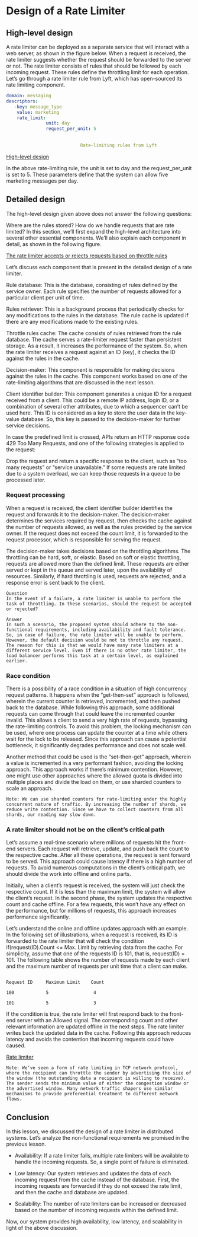 # Design of a Rate Limiter
## High-level design
A rate limiter can be deployed as a separate service that will interact with a web server, as shown in the figure below. When a request is received, the rate limiter suggests whether the request should be forwarded to the server or not. The rate limiter consists of rules that should be followed by each incoming request. These rules define the throttling limit for each operation. Let’s go through a rate limiter rule from Lyft, which has open-sourced its rate limiting component.
```yaml
domain: messaging
descriptors:
   -key: message_type
    value: marketing
    rate_limit:
               unit: day
               request_per_unit: 5
                            
                            
                            Rate-limiting rules from Lyft
```

[High-level design](./design)

In the above rate-limiting rule, the unit is set to day and the request_per_unit is set to 5. These parameters define that the system can allow five marketing messages per day.

## Detailed design
The high-level design given above does not answer the following questions:

Where are the rules stored?
How do we handle requests that are rate limited?
In this section, we’ll first expand the high-level architecture into several other essential components. We’ll also explain each component in detail, as shown in the following figure.

[The rate limiter accepts or rejects requests based on throttle rules](./detailed_design.jpg)

Let’s discuss each component that is present in the detailed design of a rate limiter.

Rule database: This is the database, consisting of rules defined by the service owner. Each rule specifies the number of requests allowed for a particular client per unit of time.

Rules retriever: This is a background process that periodically checks for any modifications to the rules in the database. The rule cache is updated if there are any modifications made to the existing rules.

Throttle rules cache: The cache consists of rules retrieved from the rule database. The cache serves a rate-limiter request faster than persistent storage. As a result, it increases the performance of the system. So, when the rate limiter receives a request against an ID (key), it checks the ID against the rules in the cache.

Decision-maker: This component is responsible for making decisions against the rules in the cache. This component works based on one of the rate-limiting algorithms that are discussed in the next lesson.

Client identifier builder: This component generates a unique ID for a request received from a client. This could be a remote IP address, login ID, or a combination of several other attributes, due to which a sequencer can’t be used here. This ID is considered as a key to store the user data in the key-value database. So, this key is passed to the decision-maker for further service decisions.

In case the predefined limit is crossed, APIs return an HTTP response code 429 Too Many Requests, and one of the following strategies is applied to the request:

Drop the request and return a specific response to the client, such as “too many requests” or “service unavailable.”
If some requests are rate limited due to a system overload, we can keep those requests in a queue to be processed later.

### Request processing
When a request is received, the client identifier builder identifies the request and forwards it to the decision-maker. The decision-maker determines the services required by request, then checks the cache against the number of requests allowed, as well as the rules provided by the service owner. If the request does not exceed the count limit, it is forwarded to the request processor, which is responsible for serving the request.

The decision-maker takes decisions based on the throttling algorithms. The throttling can be hard, soft, or elastic. Based on soft or elastic throttling, requests are allowed more than the defined limit. These requests are either served or kept in the queue and served later, upon the availability of resources. Similarly, if hard throttling is used, requests are rejected, and a response error is sent back to the client.

```
Question
In the event of a failure, a rate limiter is unable to perform the task of throttling. In these scenarios, should the request be accepted or rejected?

Answer
In such a scenario, the proposed system should adhere to the non-functional requirements, including availability and fault tolerance. So, in case of failure, the rate limiter will be unable to perform. However, the default decision would be not to throttle any request. The reason for this is that we would have many rate limiters at a different service level. Even if there is no other rate limiter, the load balancer performs this task at a certain level, as explained earlier.
```

### Race condition
There is a possibility of a race condition in a situation of high concurrency request patterns. It happens when the “get-then-set” approach is followed, wherein the current counter is retrieved, incremented, and then pushed back to the database. While following this approach, some additional requests can come through that could leave the incremented counter invalid. This allows a client to send a very high rate of requests, bypassing the rate-limiting controls. To avoid this problem, the locking mechanism can be used, where one process can update the counter at a time while others wait for the lock to be released. Since this approach can cause a potential bottleneck, it significantly degrades performance and does not scale well.

Another method that could be used is the “set-then-get” approach, wherein a value is incremented in a very performant fashion, avoiding the locking approach. This approach works if there’s minimum contention. However, one might use other approaches where the allowed quota is divided into multiple places and divide the load on them, or use sharded counters to scale an approach.

```
Note: We can use sharded counters for rate-limiting under the highly concurrent nature of traffic. By increasing the number of shards, we reduce write contention. Since we have to collect counters from all shards, our reading may slow down.
```

### A rate limiter should not be on the client’s critical path
Let’s assume a real-time scenario where millions of requests hit the front-end servers. Each request will retrieve, update, and push back the count to the respective cache. After all these operations, the request is sent forward to be served. This approach could cause latency if there is a high number of requests. To avoid numerous computations in the client’s critical path, we should divide the work into offline and online parts.

Initially, when a client’s request is received, the system will just check the respective count. If it is less than the maximum limit, the system will allow the client’s request. In the second phase, the system updates the respective count and cache offline. For a few requests, this won’t have any effect on the performance, but for millions of requests, this approach increases performance significantly.

Let’s understand the online and offline updates approach with an example. In the following set of illustrations, when a request is received, its ID is forwarded to the rate limiter that will check the condition if(request(ID).Count <= Max. Limit by retrieving data from the cache. For simplicity, assume that one of the requests ID is 101, that is, request(ID) = 101. The following table shows the number of requests made by each client and the maximum number of requests per unit time that a client can make.

```

Request ID     Maximum Limit    Count

100            5                 4

101            5                 3
```

If the condition is true, the rate limiter will first respond back to the front-end server with an Allowed signal. The corresponding count and other relevant information are updated offline in the next steps. The rate limiter writes back the updated data in the cache. Following this approach reduces latency and avoids the contention that incoming requests could have caused.

[Rate limiter](./critical_path.jpg)

```
Note: We’ve seen a form of rate limiting in TCP network protocol, where the recipient can throttle the sender by advertising the size of the window (the outstanding data a recipient is willing to receive). The sender sends the minimum value of either the congestion window or the advertised window. Many network traffic shapers use similar mechanisms to provide preferential treatment to different network flows.
```

## Conclusion
In this lesson, we discussed the design of a rate limiter in distributed systems. Let’s analyze the non-functional requirements we promised in the previous lesson.

- Availability: If a rate limiter fails, multiple rate limiters will be available to handle the incoming requests. So, a single point of failure is eliminated.

- Low latency: Our system retrieves and updates the data of each incoming request from the cache instead of the database. First, the incoming requests are forwarded if they do not exceed the rate limit, and then the cache and database are updated.

- Scalability: The number of rate limiters can be increased or decreased based on the number of incoming requests within the defined limit.

Now, our system provides high availability, low latency, and scalability in light of the above discussion.
